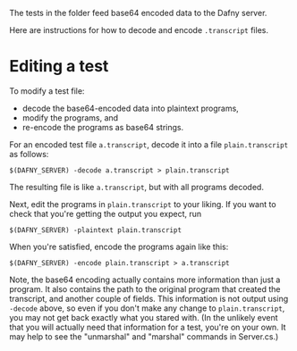 The tests in the folder feed base64 encoded data to the Dafny server.

Here are instructions for how to decode and encode `.transcript` files.

# Editing a test

To modify a test file:

* decode the base64-encoded data into plaintext programs,
* modify the programs, and
* re-encode the programs as base64 strings.

For an encoded test file `a.transcript`, decode it into a file `plain.transcript` as follows:

```
$(DAFNY_SERVER) -decode a.transcript > plain.transcript
```

The resulting file is like `a.transcript`, but with all programs decoded.

Next, edit the programs in `plain.transcript` to your liking. If you want to check that you're
getting the output you expect, run

```
$(DAFNY_SERVER) -plaintext plain.transcript
```

When you're satisfied, encode the programs again like this:

```
$(DAFNY_SERVER) -encode plain.transcript > a.transcript
```

Note, the base64 encoding actually contains more information than just a program. It also
contains the path to the original program that created the transcript, and another couple
of fields. This information is not output using `-decode` above, so even if you don't make
any change to `plain.transcript`, you may not get back exactly what you stared with. (In
the unlikely event that you will actually need that information for a test, you're on your
own. It may help to see the "unmarshal" and "marshal" commands in Server.cs.)
